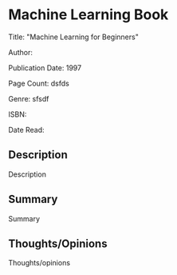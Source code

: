 # Machine Learning Book

Title: "Machine Learning for Beginners"  

Author:

Publication Date: 1997

Page Count: dsfds  

Genre: sfsdf

ISBN: 

Date Read:
## Description

Description

## Summary

Summary

## Thoughts/Opinions

Thoughts/opinions
